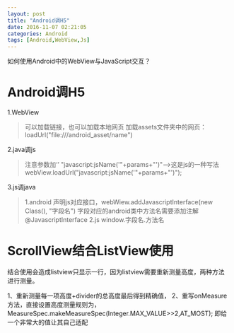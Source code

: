 ```yaml
---
layout: post
title: "Android调H5"
date: 2016-11-07 02:21:05
categories: Android
tags: [Android,WebView,Js]
---
```


如何使用Android中的WebView与JavaScript交互？

<!-- more -->

# Android调H5

1.WebView

> 可以加载链接，也可以加载本地网页
> 加载assets文件夹中的网页：loadUrl("file:///android_asset/name")

2.java调js

> 注意参数加‘’
> "javascript:jsName('"+params+"')"-->这是js的一种写法
> webView.loadUrl("javascript:jsName('"+params+"')");

3.js调java

> 1.android
> 声明js对应接口，webWiew.addJavascriptInterface(new Class(), "字段名")
> 字段对应的android类中方法名需要添加注解@JavascriptInterface
> 2.js
> window.字段名.方法名

# ScrollView结合ListView使用
	
结合使用会造成listview只显示一行，因为listview需要重新测量高度，两种方法进行测量。

1、重新测量每一项高度+divider的总高度最后得到精确值，
2、重写onMeasure方法，直接设置高度测量规则为，
	MeasureSpec.makeMeasureSpec(Integer.MAX_VALUE>>2,AT_MOST);
即给一个非常大的值让其自己适配
